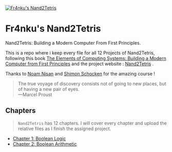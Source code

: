 
<a href="https://www.nand2tetris.org/"><img src="https://imgur.com/a/HIH5597" title="Fr4nku's Nand2Tetris" alt="Fr4nku's Nand2Tetris"></a>
# Fr4nku's Nand2Tetris
Nand2Tetris: Building a Modern Computer From First Principles.<br/>


This is a repo where i keep every file for all 12 Projects of Nand2Tetris, 
following this book [The Elements of Computing Systems: Building a Modern Computer from First Principles](https://www.amazon.it/Elements-Computing-Systems-Building-Principles/dp/0262640686) 
and the project website : [Nand2Tetris](https://www.nand2tetris.org) .<br/>


Thanks to [Noam Nisan](https://www.cs.huji.ac.il/~noam/) and [Shimon Schocken](https://www.shimonschocken.com/)  for the amazing course ! <br/>


> The true voyage of discovery consists not of going to new places, but of having a new pair of eyes. <br/>
> —Marcel Proust


## Chapters
> `Nand2Tetris` has 12 chapters. 
 I will cover every chapter and upload the relative files  as I finish the assigned project.
- [Chapter 1: Boolean Logic](https://github.com/fr4nku/nand2tetris/tree/master/Project%201)
- [Chapter 2: Boolean Arithmetic](https://github.com/fr4nku/nand2tetris/tree/master/Project%202)
